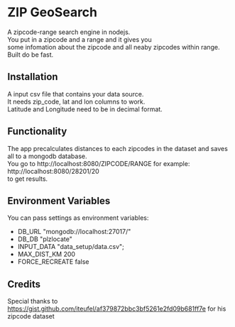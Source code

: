 # ZIP GeoSearch
A zipcode-range search engine in nodejs.  
You put in a zipcode and a range and it gives you  
some infomation about the zipcode and all neaby zipcodes within range.  
Built do be fast.

## Installation
A input csv file that contains your data source.  
It needs zip_code, lat and lon columns to work.  
Latitude and Longitude need to be in decimal format.  

## Functionality
The app precalculates distances to each zipcodes in the dataset and saves all to a mongodb database.  
You go to http://localhost:8080/ZIPCODE/RANGE for example:  
http://localhost:8080/28201/20  
to get results.

## Environment Variables
You can pass settings as environment variables:  
- DB_URL "mongodb://localhost:27017/"
- DB_DB "plzlocate"
- INPUT_DATA "data_setup/data.csv";
- MAX_DIST_KM 200
- FORCE_RECREATE false


## Credits
Special thanks to https://gist.github.com/iteufel/af379872bbc3bf5261e2fd09b681ff7e  for his zipcode dataset
